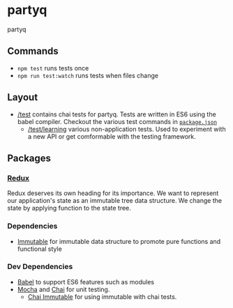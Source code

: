 # partyq
partyq

## Commands
  - `npm test` runs tests once
  - `npm run test:watch` runs tests when files change

## Layout
  - [/test](test/) contains chai tests for partyq. Tests are written in ES6 using the babel compiler. Checkout the various test commands in [`package.json`](package.json)
    - [/test/learning](test/learning) various non-application tests. Used to experiment with a new API or get comformable with the testing framework.

## Packages

### [Redux](http://redux.js.org/)
Redux deserves its own heading for its importance. We want to represent our application's state as an immutable tree data structure. We change the state by applying function to the state tree.

### Dependencies
  - [Immutable](https://facebook.github.io/immutable-js/) for immutable data structure to promote pure functions and functional style

### Dev Dependencies
  - [Babel](https://babeljs.io/) to support ES6 features such as modules
  - [Mocha](https://mochajs.org/) and [Chai](http://chaijs.com/) for unit testing.
    - [Chai Immutable](https://github.com/astorije/chai-immutable) for using immutable with chai tests.
